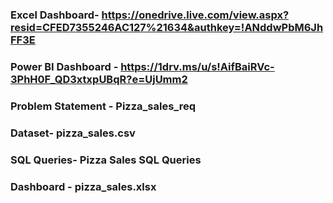 ### Excel Dashboard- https://onedrive.live.com/view.aspx?resid=CFED7355246AC127%21634&authkey=!ANddwPbM6JhFF3E
### Power BI Dashboard - https://1drv.ms/u/s!AifBaiRVc-3PhH0F_QD3xtxpUBqR?e=UjUmm2
### Problem Statement - Pizza_sales_req
### Dataset- pizza_sales.csv
### SQL Queries- Pizza Sales SQL Queries
### Dashboard - pizza_sales.xlsx
